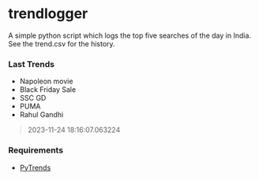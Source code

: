 # trendlogger
A simple python script which logs the top five searches of the day in India.<br>See the trend.csv for the history.<br>

<!-- Last Trends -->
### Last Trends
* Napoleon movie
* Black Friday Sale
* SSC GD
* PUMA
* Rahul Gandhi
> 2023-11-24 18:16:07.063224

<!-- Requirements -->
### Requirements
* [PyTrends](https://github.com/dreyco676/pytrends)
